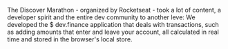 The Discover Marathon - organized by Rocketseat - took a lot of content, a developer spirit and the entire dev community to another leve:
We developed the $ dev.finance application that deals with transactions, such as adding amounts that enter and leave your account, all calculated in real time and stored in the browser's local store.